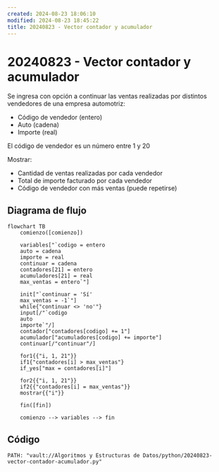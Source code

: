 ```yaml
---
created: 2024-08-23 18:06:10
modified: 2024-08-23 18:45:22
title: 20240823 - Vector contador y acumulador
---
```


# 20240823 - Vector contador y acumulador

Se ingresa con opción a continuar las ventas realizadas por distintos vendedores de una empresa automotriz:

- Código de vendedor (entero)
- Auto (cadena)
- Importe (real)

El código de vendedor es un número entre 1 y 20

Mostrar:

- Cantidad de ventas realizadas por cada vendedor
- Total de importe facturado por cada vendedor 
- Código de vendedor con más ventas (puede repetirse)

## Diagrama de flujo

```mermaid
flowchart TB
	comienzo([comienzo])
    
	variables["`codigo = entero
	auto = cadena
	importe = real
	continuar = cadena
	contadores[21] = entero
	acumuladores[21] = real
	max_ventas = entero`"]
	
	init["`continuar = 'Sí'
	max_ventas = -1`"]
	while{"continuar <> 'no'"}
	input[/"`codigo
	auto
	importe`"/]
	contador["contadores[codigo] += 1"]
	acumulador["acumuladores[codigo] += importe"]
	continuar[/"continuar"/]
	
	for1{{"i, 1, 21"}}
	if1{"contadores[i] > max_ventas"}
	if_yes["max = contadores[i]"]
	
	for2{{"i, 1, 21"}}
	if2{{"contadores[i] = max_ventas"}}
	mostrar{{"i"}}
    
    fin([fin])
    
	comienzo --> variables --> fin
```

## Código

```embed-python
PATH: "vault://Algoritmos y Estructuras de Datos/python/20240823-vector-contador-acumulador.py"
```
